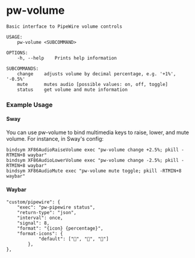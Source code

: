# pw-volume

```
Basic interface to PipeWire volume controls

USAGE:
    pw-volume <SUBCOMMAND>

OPTIONS:
    -h, --help    Prints help information

SUBCOMMANDS:
    change    adjusts volume by decimal percentage, e.g. '+1%', '-0.5%'
    mute      mutes audio [possible values: on, off, toggle]
    status    get volume and mute information
```

### Example Usage
#### Sway
You can use pw-volume to bind multimedia keys to raise, lower, and mute volume.
For instance, in Sway's config:

```
bindsym XF86AudioRaiseVolume exec "pw-volume change +2.5%; pkill -RTMIN+8 waybar"
bindsym XF86AudioLowerVolume exec "pw-volume change -2.5%; pkill -RTMIN+8 waybar"
bindsym XF86AudioMute exec "pw-volume mute toggle; pkill -RTMIN+8 waybar"
```
#### Waybar
```
"custom/pipewire": {
    "exec": "pw-pipewire status",
    "return-type": "json",
    "interval": once,
    "signal": 8,
    "format": "{icon} {percentage}",
    "format-icons": {
            "default": ["󰕿", "󰖀", "󰕾"]
        },
},
```
